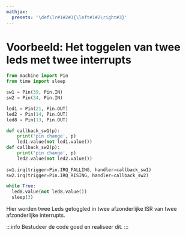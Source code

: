 ```yaml
---
mathjax:
  presets: '\def\lr#1#2#3{\left#1#2\right#3}'
---
```


# Voorbeeld: Het toggelen van twee leds met twee interrupts

```python
from machine import Pin
from time import sleep

sw1 = Pin(39, Pin.IN)
sw2 = Pin(34, Pin.IN)

led1 = Pin(21, Pin.OUT)
led2 = Pin(14, Pin.OUT)
led8 = Pin(13, Pin.OUT)

def callback_sw1(p):
    print('pin change', p)
    led1.value(not led1.value())
def callback_sw2(p):
    print('pin change', p)
    led2.value(not led2.value())
    
sw1.irq(trigger=Pin.IRQ_FALLING, handler=callback_sw1)
sw2.irq(trigger=Pin.IRQ_RISING, handler=callback_sw2)

while True:
  led8.value(not led8.value())
  sleep(3)
```

Hier worden twee Leds getoggled in twee afzonderlijke ISR van twee afzonderlijke interrupts.

:::info
Bestudeer de code goed en realiseer dit.
:::